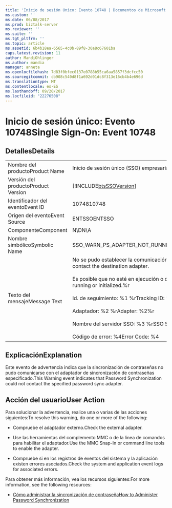 ```yaml
---
title: 'Inicio de sesión único: Evento 10748 | Documentos de Microsoft'
ms.custom: ''
ms.date: 06/08/2017
ms.prod: biztalk-server
ms.reviewer: ''
ms.suite: ''
ms.tgt_pltfrm: ''
ms.topic: article
ms.assetid: 6b4b18ea-6565-4c0b-89f8-30a8c67601ba
caps.latest.revision: 11
author: MandiOhlinger
ms.author: mandia
manager: anneta
ms.openlocfilehash: 7d83f0bfec0137e0788b55ca6aa5857f3dcfcc50
ms.sourcegitcommit: cb908c540d8f1a692d01dc8f313e16cb4b4e696d
ms.translationtype: MT
ms.contentlocale: es-ES
ms.lasthandoff: 09/20/2017
ms.locfileid: "22276508"
---
```

# <a name="single-sign-on-event-10748"></a><span data-ttu-id="04401-102">Inicio de sesión único: Evento 10748</span><span class="sxs-lookup"><span data-stu-id="04401-102">Single Sign-On: Event 10748</span></span>
## <a name="details"></a><span data-ttu-id="04401-103">Detalles</span><span class="sxs-lookup"><span data-stu-id="04401-103">Details</span></span>  
  
|||  
|-|-|  
|<span data-ttu-id="04401-104">Nombre del producto</span><span class="sxs-lookup"><span data-stu-id="04401-104">Product Name</span></span>|<span data-ttu-id="04401-105">Inicio de sesión único (SSO) empresarial</span><span class="sxs-lookup"><span data-stu-id="04401-105">Enterprise Single Sign-On</span></span>|  
|<span data-ttu-id="04401-106">Versión del producto</span><span class="sxs-lookup"><span data-stu-id="04401-106">Product Version</span></span>|[!INCLUDE[btsSSOVersion](../includes/btsssoversion-md.md)]|  
|<span data-ttu-id="04401-107">Identificador del evento</span><span class="sxs-lookup"><span data-stu-id="04401-107">Event ID</span></span>|<span data-ttu-id="04401-108">10748</span><span class="sxs-lookup"><span data-stu-id="04401-108">10748</span></span>|  
|<span data-ttu-id="04401-109">Origen del evento</span><span class="sxs-lookup"><span data-stu-id="04401-109">Event Source</span></span>|<span data-ttu-id="04401-110">ENTSSO</span><span class="sxs-lookup"><span data-stu-id="04401-110">ENTSSO</span></span>|  
|<span data-ttu-id="04401-111">Componente</span><span class="sxs-lookup"><span data-stu-id="04401-111">Component</span></span>|<span data-ttu-id="04401-112">N\D</span><span class="sxs-lookup"><span data-stu-id="04401-112">N\A</span></span>|  
|<span data-ttu-id="04401-113">Nombre simbólico</span><span class="sxs-lookup"><span data-stu-id="04401-113">Symbolic Name</span></span>|<span data-ttu-id="04401-114">SSO_WARN_PS_ADAPTER_NOT_RUNNING</span><span class="sxs-lookup"><span data-stu-id="04401-114">SSO_WARN_PS_ADAPTER_NOT_RUNNING</span></span>|  
|<span data-ttu-id="04401-115">Texto del mensaje</span><span class="sxs-lookup"><span data-stu-id="04401-115">Message Text</span></span>|<span data-ttu-id="04401-116">No se pudo establecer la comunicación con el adaptador de destino.</span><span class="sxs-lookup"><span data-stu-id="04401-116">Could not contact the destination adapter.</span></span><br /><br /> <span data-ttu-id="04401-117">Es posible que no esté en ejecución o que no se haya inicializado.%r</span><span class="sxs-lookup"><span data-stu-id="04401-117">It may not be running or initialized.%r</span></span><br /><br /> <span data-ttu-id="04401-118">Id. de seguimiento: %1 %r</span><span class="sxs-lookup"><span data-stu-id="04401-118">Tracking ID: %1%r</span></span><br /><br /> <span data-ttu-id="04401-119">Adaptador: %2 %r</span><span class="sxs-lookup"><span data-stu-id="04401-119">Adapter: %2%r</span></span><br /><br /> <span data-ttu-id="04401-120">Nombre del servidor SSO: %3 %r</span><span class="sxs-lookup"><span data-stu-id="04401-120">SSO Server Name: %3%r</span></span><br /><br /> <span data-ttu-id="04401-121">Código de error: %4</span><span class="sxs-lookup"><span data-stu-id="04401-121">Error Code: %4</span></span>|  
  
## <a name="explanation"></a><span data-ttu-id="04401-122">Explicación</span><span class="sxs-lookup"><span data-stu-id="04401-122">Explanation</span></span>  
 <span data-ttu-id="04401-123">Este evento de advertencia indica que la sincronización de contraseñas no pudo comunicarse con el adaptador de sincronización de contraseñas especificado.</span><span class="sxs-lookup"><span data-stu-id="04401-123">This Warning event indicates that Password Synchronization could not contact the specified password sync adapter.</span></span>  
  
## <a name="user-action"></a><span data-ttu-id="04401-124">Acción del usuario</span><span class="sxs-lookup"><span data-stu-id="04401-124">User Action</span></span>  
 <span data-ttu-id="04401-125">Para solucionar la advertencia, realice una o varias de las acciones siguientes:</span><span class="sxs-lookup"><span data-stu-id="04401-125">To resolve this warning, do one or more of the following:</span></span>  
  
-   <span data-ttu-id="04401-126">Compruebe el adaptador externo.</span><span class="sxs-lookup"><span data-stu-id="04401-126">Check the external adapter.</span></span>  
  
-   <span data-ttu-id="04401-127">Use las herramientas del complemento MMC o de la línea de comandos para habilitar el adaptador.</span><span class="sxs-lookup"><span data-stu-id="04401-127">Use the MMC Snap-In or command line tools to enable the adapter.</span></span>  
  
-   <span data-ttu-id="04401-128">Compruebe si en los registros de eventos del sistema y la aplicación existen errores asociados.</span><span class="sxs-lookup"><span data-stu-id="04401-128">Check the system and application event logs for associated errors.</span></span>  
  
 <span data-ttu-id="04401-129">Para obtener más información, vea los recursos siguientes:</span><span class="sxs-lookup"><span data-stu-id="04401-129">For more information, see the following resources:</span></span>  
  
-   [<span data-ttu-id="04401-130">Cómo administrar la sincronización de contraseña</span><span class="sxs-lookup"><span data-stu-id="04401-130">How to Administer Password Synchronization</span></span>](../core/how-to-administer-password-synchronization.md)